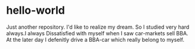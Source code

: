 # hello-world
Just another repository.
I'd like to realize my dream. So I studied very hard always.I always Dissatisfied with myself when I saw car-markets sell BBA. At the later day I defenitly drive a BBA-car which really belong to myself.
